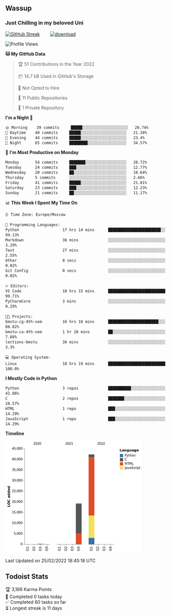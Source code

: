 ## Wassup 
### Just Chilling in my beloved Uni 

<!--
-->

[![GitHub Streak](http://github-readme-streak-stats.herokuapp.com?user=archeoss&theme=shades-of-purple&hide_border=true&date_format=j%20M%5B%20Y%5D)](https://git.io/streak-stats)&nbsp;&nbsp;&nbsp;&nbsp;&nbsp;&nbsp;&nbsp;&nbsp;[![download](https://user-images.githubusercontent.com/68448737/147796309-d8b65b1d-4dde-40d9-b03a-2b42aaa6cd43.jpeg)
](https://bmstu.ru/)

<!--START_SECTION:waka-->
![Profile Views](http://img.shields.io/badge/Profile%20Views-8-blue)

**🐱 My GitHub Data** 

> 🏆 51 Contributions in the Year 2022
 > 
> 📦 14.7 kB Used in GitHub's Storage 
 > 
> 🚫 Not Opted to Hire
 > 
> 📜 11 Public Repositories 
 > 
> 🔑 1 Private Repository 
 > 
**I'm a Night 🦉** 

```text
🌞 Morning    39 commits     █████░░░░░░░░░░░░░░░░░░░░   20.74% 
🌆 Daytime    40 commits     █████░░░░░░░░░░░░░░░░░░░░   21.28% 
🌃 Evening    44 commits     █████░░░░░░░░░░░░░░░░░░░░   23.4% 
🌙 Night      65 commits     ████████░░░░░░░░░░░░░░░░░   34.57%

```
📅 **I'm Most Productive on Monday** 

```text
Monday       54 commits     ███████░░░░░░░░░░░░░░░░░░   28.72% 
Tuesday      24 commits     ███░░░░░░░░░░░░░░░░░░░░░░   12.77% 
Wednesday    20 commits     ██░░░░░░░░░░░░░░░░░░░░░░░   10.64% 
Thursday     5 commits      ░░░░░░░░░░░░░░░░░░░░░░░░░   2.66% 
Friday       41 commits     █████░░░░░░░░░░░░░░░░░░░░   21.81% 
Saturday     23 commits     ███░░░░░░░░░░░░░░░░░░░░░░   12.23% 
Sunday       21 commits     ██░░░░░░░░░░░░░░░░░░░░░░░   11.17%

```


📊 **This Week I Spent My Time On** 

```text
⌚︎ Time Zone: Europe/Moscow

💬 Programming Languages: 
Python                   17 hrs 14 mins      ███████████████████████░░   94.13% 
Markdown                 36 mins             ░░░░░░░░░░░░░░░░░░░░░░░░░   3.29% 
Text                     27 mins             ░░░░░░░░░░░░░░░░░░░░░░░░░   2.55% 
Other                    0 secs              ░░░░░░░░░░░░░░░░░░░░░░░░░   0.02% 
Git Config               0 secs              ░░░░░░░░░░░░░░░░░░░░░░░░░   0.02%

🔥 Editors: 
VS Code                  18 hrs 15 mins      █████████████████████████   99.71% 
PyCharmCore              3 mins              ░░░░░░░░░░░░░░░░░░░░░░░░░   0.29%

🐱‍💻 Projects: 
bmstu-cg-4th-sem         16 hrs 16 mins      ██████████████████████░░░   88.82% 
bmstu-ca-4th-sem         1 hr 26 mins        ██░░░░░░░░░░░░░░░░░░░░░░░   7.88% 
lections-bmstu           36 mins             ░░░░░░░░░░░░░░░░░░░░░░░░░   3.3%

💻 Operating System: 
Linux                    18 hrs 19 mins      █████████████████████████   100.0%

```

**I Mostly Code in Python** 

```text
Python                   3 repos             ██████████░░░░░░░░░░░░░░░   42.86% 
C                        2 repos             ███████░░░░░░░░░░░░░░░░░░   28.57% 
HTML                     1 repo              ███░░░░░░░░░░░░░░░░░░░░░░   14.29% 
JavaScript               1 repo              ███░░░░░░░░░░░░░░░░░░░░░░   14.29%

```


**Timeline**

![Chart not found](https://raw.githubusercontent.com/archeoss/archeoss/master/charts/bar_graph.png) 


 Last Updated on 25/02/2022 18:45:18 UTC
<!--END_SECTION:waka-->

## Todoist Stats

<!-- TODO-IST:START -->
🏆  3,166 Karma Points           
🌸  Completed 0 tasks today           
✅  Completed 60 tasks so far           
⏳  Longest streak is 11 days
<!-- TODO-IST:END -->
